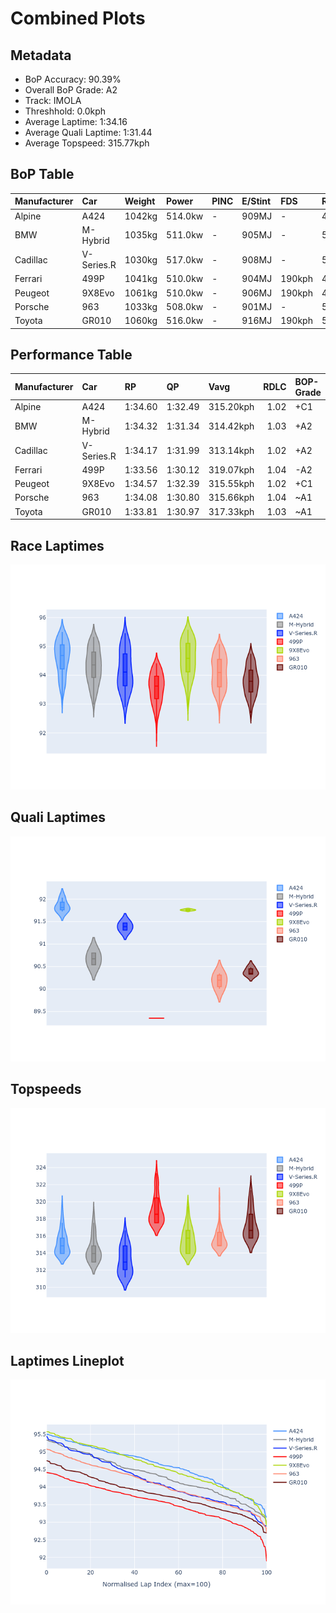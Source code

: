 # Combined Plots

## Metadata

- BoP Accuracy: 90.39%
- Overall BoP Grade: A2
- Track: IMOLA
- Threshhold: 0.0kph
- Average Laptime: 1:34.16
- Average Quali Laptime: 1:31.44
- Average Topspeed: 315.77kph

## BoP Table
| Manufacturer   | Car        | Weight   | Power   | PINC   | E/Stint   | FDS    | RDP    | QDP     | TDP    |
|:---------------|:-----------|:---------|:--------|:-------|:----------|:-------|:-------|:--------|:-------|
| Alpine         | A424       | 1042kg   | 514.0kw | -      | 909MJ     | -      | 46.25% | 100.00% | 13.95% |
| BMW            | M-Hybrid   | 1035kg   | 511.0kw | -      | 905MJ     | -      | 54.22% | 40.00%  | 10.62% |
| Cadillac       | V-Series.R | 1030kg   | 517.0kw | -      | 908MJ     | -      | 53.20% | 66.67%  | 30.73% |
| Ferrari        | 499P       | 1041kg   | 510.0kw | -      | 904MJ     | 190kph | 46.66% | 20.00%  | 11.63% |
| Peugeot        | 9X8Evo     | 1061kg   | 510.0kw | -      | 906MJ     | 190kph | 49.50% | 50.00%  | 18.03% |
| Porsche        | 963        | 1033kg   | 508.0kw | -      | 901MJ     | -      | 51.94% | 42.86%  | 3.54%  |
| Toyota         | GR010      | 1060kg   | 516.0kw | -      | 916MJ     | 190kph | 54.63% | 50.00%  | 8.80%  |

## Performance Table
| Manufacturer   | Car        | RP      | QP      | Vavg      |   RDLC | BOP-Grade   | Match   |
|:---------------|:-----------|:--------|:--------|:----------|-------:|:------------|:--------|
| Alpine         | A424       | 1:34.60 | 1:32.49 | 315.20kph |   1.02 | +C1         | 80.00%  |
| BMW            | M-Hybrid   | 1:34.32 | 1:31.34 | 314.42kph |   1.03 | +A2         | 91.46%  |
| Cadillac       | V-Series.R | 1:34.17 | 1:31.99 | 313.14kph |   1.02 | +A2         | 91.67%  |
| Ferrari        | 499P       | 1:33.56 | 1:30.12 | 319.07kph |   1.04 | -A2         | 93.71%  |
| Peugeot        | 9X8Evo     | 1:34.57 | 1:32.39 | 315.55kph |   1.02 | +C1         | 77.89%  |
| Porsche        | 963        | 1:34.08 | 1:30.80 | 315.66kph |   1.04 | ~A1         | 99.80%  |
| Toyota         | GR010      | 1:33.81 | 1:30.97 | 317.33kph |   1.03 | ~A1         | 98.21%  |

## Race Laptimes
![Race Laptimes](images/race_violin.png)

## Quali Laptimes
![Quali Laptimes](images/quali_violin.png)

## Topspeeds
![Topspeeds](images/topspeed_violin.png)

## Laptimes Lineplot
![Laptimes Lineplot](images/laptime_line.png)

